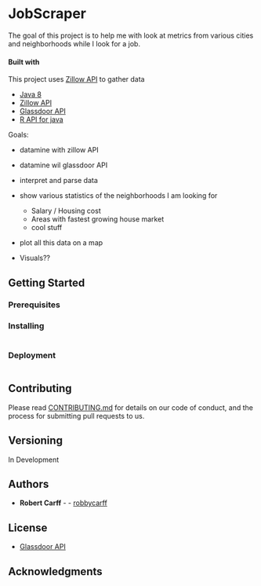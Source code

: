 # JobScraper
The goal of this project is to help me with look at metrics from various cities and neighborhoods while I look for a job.

#### Built with
This project uses [Zillow API](https://www.zillow.com/howto/api/APIOverview.htm) to gather data

* [Java 8](https://www.oracle.com/technetwork/java/javase/overview/java8-2100321.html)
* [Zillow API](https://www.zillow.com/howto/api/APIOverview.htm)
* [Glassdoor API](https://www.glassdoor.com/developer/index.htm)
* [R API for java](https://cran.r-project.org/web/packages/rJava/rJava.pdf)

Goals:
- datamine with zillow API
- datamine wil glassdoor API
- interpret and parse data
- show various statistics of the neighborhoods I am looking for
  - Salary / Housing cost
  - Areas with fastest growing house market
  - cool stuff
- plot all this data on a map

- Visuals??

## Getting Started


### Prerequisites


### Installing

```
```
### Deployment

```

```

## Contributing

Please read [CONTRIBUTING.md]() for details on our code of conduct, and the process for submitting pull requests to us.

## Versioning
In Development

## Authors

* **Robert Carff** - - [robbycarff](https://github.com/robbycarff)

## License
* [Glassdoor API](https://www.glassdoor.com/developer/index.htm)

## Acknowledgments

